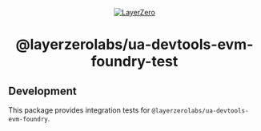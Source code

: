 <p align="center">
  <a href="https://layerzero.network">
    <img alt="LayerZero" style="max-width: 500px" src="https://d3a2dpnnrypp5h.cloudfront.net/bridge-app/lz.png"/>
  </a>
</p>

<h1 align="center">@layerzerolabs/ua-devtools-evm-foundry-test</h1>

## Development

This package provides integration tests for `@layerzerolabs/ua-devtools-evm-foundry`.
